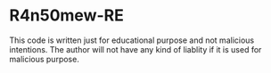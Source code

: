 # R4n50mew-RE
This code is written just for educational purpose and not malicious intentions. The author will not have any kind of liablity if it is used for malicious purpose.
